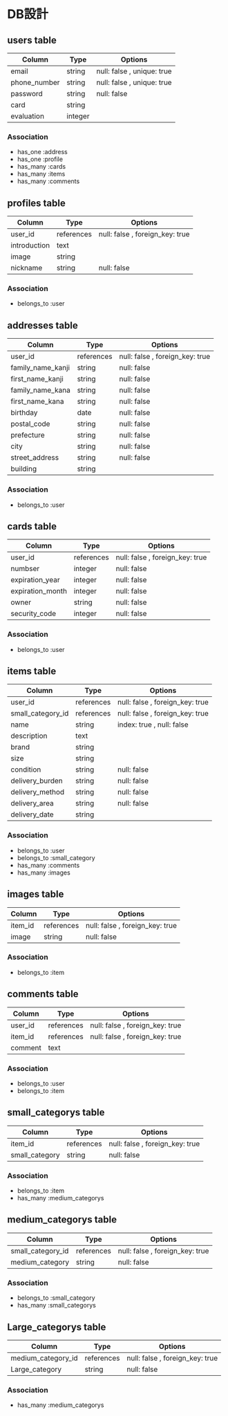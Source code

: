 # DB設計

## users table

|Column|Type|Options|
|------|----|-------|
|email|string|null: false , unique: true|
|phone_number|string|null: false , unique: true|
|password|string|null: false|
|card|string||
|evaluation|integer|

### Association
- has_one  :address
- has_one  :profile
- has_many :cards
- has_many :items
- has_many :comments

## profiles table

|Column|Type|Options|
|------|----|-------|
|user_id|references|null: false , foreign_key: true|
|introduction|text||
|image|string||
|nickname|string|null: false|

### Association
- belongs_to :user

## addresses table

|Column|Type|Options|
|------|----|-------|
|user_id|references|null: false , foreign_key: true|
|family_name_kanji|string|null: false|
|first_name_kanji|string|null: false|
|family_name_kana|string|null: false|
|first_name_kana|string|null: false|
|birthday|date|null: false|
|postal_code|string|null: false|
|prefecture|string|null: false|
|city|string|null: false|
|street_address|string|null: false|
|building|string||

### Association
- belongs_to :user

## cards table

|Column|Type|Options|
|------|----|-------|
|user_id|references|null: false , foreign_key: true|
|numbser|integer|null: false|
|expiration_year|integer|null: false|
|expiration_month|integer|null: false|
|owner|string|null: false|
|security_code|integer|null: false|

### Association
- belongs_to :user

## items table

|Column|Type|Options|
|------|----|-------|
|user_id|references|null: false , foreign_key: true|
|small_category_id|references|null: false , foreign_key: true|
|name|string|index: true , null: false|
|description|text||
|brand|string|
|size|string||
|condition|string|null: false|
|delivery_burden|string|null: false|
|delivery_method|string|null: false|
|delivery_area|string|null: false|
|delivery_date|string|

### Association
- belongs_to :user
- belongs_to :small_category
- has_many :comments
- has_many :images

## images table

|Column|Type|Options|
|------|----|-------|
|item_id|references|null: false , foreign_key: true|
|image|string|null: false|

### Association
- belongs_to :item

## comments table

|Column|Type|Options|
|------|----|-------|
|user_id|references|null: false , foreign_key: true|
|item_id|references|null: false , foreign_key: true|
|comment|text||

### Association
- belongs_to :user
- belongs_to :item

## small_categorys table

|Column|Type|Options|
|------|----|-------|
|item_id|references|null: false , foreign_key: true|
|small_category|string|null: false|

### Association
- belongs_to :item
- has_many :medium_categorys

## medium_categorys table

|Column|Type|Options|
|------|----|-------|
|small_category_id|references|null: false , foreign_key: true|
|medium_category|string|null: false|

### Association
- belongs_to :small_category
- has_many :small_categorys

## Large_categorys table

|Column|Type|Options|
|------|----|-------|
|medium_category_id|references|null: false , foreign_key: true|
|Large_category|string|null: false|

### Association
- has_many :medium_categorys


